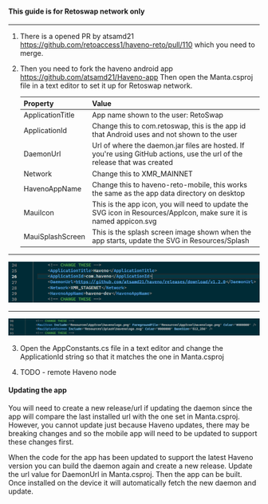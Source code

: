 ﻿#### This guide is for Retoswap network only
***********************************************

1. There is a opened PR by atsamd21 https://github.com/retoaccess1/haveno-reto/pull/110 which you need to merge.

2. Then you need to fork the haveno android app https://github.com/atsamd21/Haveno-app
Then open the Manta.csproj file in a text editor to set it up for Retoswap network.


    | Property              | Value                                 
    |-----------------------|---------------------------------------
    | ApplicationTitle      | App name shown to the user: RetoSwap
    | ApplicationId         | Change this to com.retoswap, this is the app id that Android uses and not shown to the user
    | DaemonUrl             | Url of where the daemon.jar files are hosted. If you're using GitHub actions, use the url of the release that was created
    | Network               | Change this to XMR_MAINNET
    | HavenoAppName         | Change this to haveno-reto-mobile, this works the same as the app data directory on desktop
    | MauiIcon              | This is the app icon, you will need to update the SVG icon in Resources/AppIcon, make sure it is named appicon.svg
    | MauiSplashScreen      | This is the splash screen image shown when the app starts, update the SVG in Resources/Splash

***********************************************

![alt text](https://github.com/atsamd21/Haveno-app/blob/master/AppImages/CHANGETHESE1.png "Change these 1")

***********************************************

![alt text](https://github.com/atsamd21/Haveno-app/blob/master/AppImages/CHANGETHESE2.png "Change these 2")


3. Open the AppConstants.cs file in a text editor and change the ApplicationId string so that it matches the one in Manta.csproj

4. TODO - remote Haveno node

#### Updating the app

You will need to create a new release/url if updating the daemon since the app will compare the last installed url with the one set in Manta.csproj. However, you cannot update just because Haveno updates, there may be breaking changes and so the mobile app will need to be updated to support these changes first.

When the code for the app has been updated to support the latest Haveno version you can build the daemon again and create a new release. Update the url value for DaemonUrl in Manta.csproj. Then the app can be built. Once installed on the device it will automatically fetch the new daemon and update.
